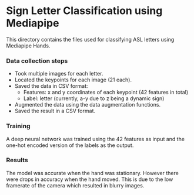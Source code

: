 # Sign Letter Classification using Mediapipe

This directory contains the files used for classifying ASL letters using Mediapipe Hands.

### Data collection steps
* Took multiple images for each letter.
* Located the keypoints for each image (21 each).
* Saved the data in CSV format:
  * Features: x and y coordinates of each keypoint (42 features in total)
  * Label: letter (currently, a-y due to z being a dynamic sign)
* Augmented the data using the data augmentation functions.
* Saved the result in a CSV format.

### Training
A deep neural network was trained using the 42 features as input and the one-hot encoded version of the labels as the output.

### Results
The model was accurate when the hand was stationary. However there were drops in accuracy when the hand moved. This is due to the low framerate of the camera which resulted in blurry images.
